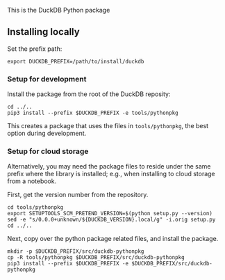This is the DuckDB Python package

## Installing locally

Set the prefix path:

    export DUCKDB_PREFIX=/path/to/install/duckdb

### Setup for development

Install the package from the root of the DuckDB reposity:

    cd ../..
    pip3 install --prefix $DUCKDB_PREFIX -e tools/pythonpkg

This creates a package that uses the files in `tools/pythonpkg`, the
best option during development.

### Setup for cloud storage

Alternatively, you may need the package files to reside under the same
prefix where the library is installed; e.g., when installing to cloud
storage from a notebook.

First, get the version number from the repository.

    cd tools/pythonpkg
    export SETUPTOOLS_SCM_PRETEND_VERSION=$(python setup.py --version)
    sed -e "s/0.0.0+unknown/${DUCKDB_VERSION}.local/g" -i.orig setup.py
    cd ../..
 
Next, copy over the python package related files, and install the package.

    mkdir -p $DUCKDB_PREFIX/src/duckdb-pythonpkg
    cp -R tools/pythonpkg $DUCKDB_PREFIX/src/duckdb-pythonpkg
    pip3 install --prefix $DUCKDB_PREFIX -e $DUCKDB_PREFIX/src/duckdb-pythonpkg
